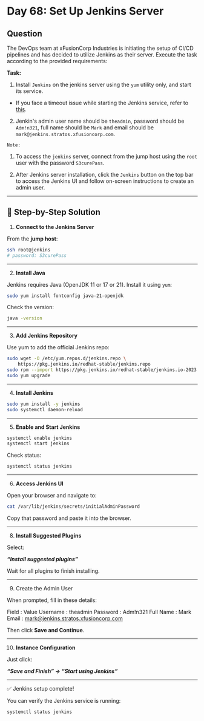 # Day 68: Set Up Jenkins Server

## Question

The DevOps team at xFusionCorp Industries is initiating the setup of CI/CD pipelines and has decided to utilize Jenkins as their server. Execute the task according to the provided requirements:

**Task:**

1. Install `Jenkins` on the jenkins server using the `yum` utility only, and start its service.

  - If you face a timeout issue while starting the Jenkins service, refer to [this](https://www.jenkins.io/doc/book/system-administration/systemd-services/#starting-services).

2. Jenkin's admin user name should be `theadmin`, password should be `Adm!n321`, full name should be `Mark` and email should be `mark@jenkins.stratos.xfusioncorp.com`.

`Note:` 

1. To access the `jenkins` server, connect from the jump host using the `root` user with the password `S3curePass`.

2. After Jenkins server installation, click the `Jenkins` button on the top bar to access the Jenkins UI and follow on-screen instructions to create an admin user.

---

## 🧩 Step-by-Step Solution

1. **Connect to the Jenkins Server**

From the **jump host**:

```bash
ssh root@jenkins
# password: S3curePass
```
---

2. **Install Java**

Jenkins requires Java (OpenJDK 11 or 17 or 21). Install it using `yum`:

```bash
sudo yum install fontconfig java-21-openjdk
```
Check the version:

```bash
java -version
```
---

3. **Add Jenkins Repository**

Use yum to add the official Jenkins repo:

```bash
sudo wget -O /etc/yum.repos.d/jenkins.repo \
    https://pkg.jenkins.io/redhat-stable/jenkins.repo
sudo rpm --import https://pkg.jenkins.io/redhat-stable/jenkins.io-2023.key
sudo yum upgrade
```
---

4. **Install Jenkins**

```bash
sudo yum install -y jenkins
sudo systemctl daemon-reload
```
---

5. **Enable and Start Jenkins**

```bash
systemctl enable jenkins
systemctl start jenkins
```
Check status:

```bash
systemctl status jenkins
```
---

6. **Access Jenkins UI**

Open your browser and navigate to:

```bash
cat /var/lib/jenkins/secrets/initialAdminPassword
```
Copy that password and paste it into the browser.

---

8. **Install Suggested Plugins**

Select:

  ***“Install suggested plugins”***

Wait for all plugins to finish installing.

---

9. Create the Admin User

When prompted, fill in these details:

Field :	      Value
Username :	  theadmin
Password :	  Adm!n321
Full Name	:   Mark
Email :	      mark@jenkins.stratos.xfusioncorp.com

Then click **Save and Continue**.

---

10. **Instance Configuration**

Just click:

  ***“Save and Finish” → “Start using Jenkins”***

---

✅ Jenkins setup complete!

You can verify the Jenkins service is running:

```bash
systemctl status jenkins
```